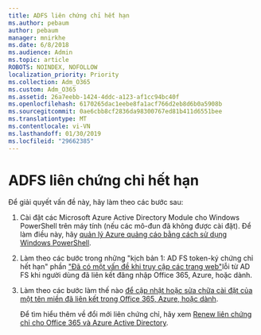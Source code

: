 ```yaml
---
title: ADFS liên chứng chỉ hết hạn
ms.author: pebaum
author: pebaum
manager: mnirkhe
ms.date: 6/8/2018
ms.audience: Admin
ms.topic: article
ROBOTS: NOINDEX, NOFOLLOW
localization_priority: Priority
ms.collection: Adm_O365
ms.custom: Adm_O365
ms.assetid: 26a7eebb-1424-4ddc-a123-af1cc94bc40f
ms.openlocfilehash: 6170265dac1eebe8fa1acf766d2eb8d6b0a5908b
ms.sourcegitcommit: 0ae6cbb8cf2836da98300767ed81b411d6551bee
ms.translationtype: MT
ms.contentlocale: vi-VN
ms.lasthandoff: 01/30/2019
ms.locfileid: "29662385"
---
```

# <a name="adfs-federation-certificate-expiring"></a>ADFS liên chứng chỉ hết hạn

Để giải quyết vấn đề này, hãy làm theo các bước sau:
  
1. Cài đặt các Microsoft Azure Active Directory Module cho Windows PowerShell trên máy tính (nếu các mô-đun đã không được cài đặt). Để làm điều này, hãy [quản lý Azure quảng cáo bằng cách sử dụng Windows PowerShell](https://aka.ms/aadposh).
    
2. Làm theo các bước trong những "kịch bản 1: AD FS token-ký chứng chỉ hết hạn" phần ["Đã có một vấn đề khi truy cập các trang web"](https://support.microsoft.com/help/2713898/there-was-a-problem-accessing-the-site-error-from-ad-fs-when-a-federat)lỗi từ AD FS khi người dùng đã liên kết đăng nhập Office 365, Azure, hoặc dành.
    
3. Làm theo các bước làm thế nào [để cập nhật hoặc sửa chữa cài đặt của một tên miền đã liên kết trong Office 365, Azure, hoặc dành](https://support.microsoft.com/help/2647048/how-to-update-or-repair-the-settings-of-a-federated-domain-in-office-3).
    
    Để tìm hiểu thêm về đổi mới liên chứng chỉ, hãy xem [Renew liên chứng chỉ cho Office 365 và Azure Active Directory](https://docs.microsoft.com/azure/active-directory/connect/active-directory-aadconnect-o365-certs).
    

